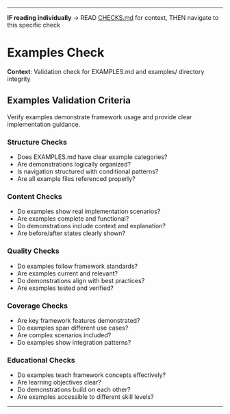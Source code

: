 ---

**IF reading individually** → READ [CHECKS.md](../CHECKS.md#quality-checks) for context, THEN navigate to this specific check


# Examples Check

**Context**: Validation check for EXAMPLES.md and examples/ directory integrity

## Examples Validation Criteria

Verify examples demonstrate framework usage and provide clear implementation guidance.

### Structure Checks
- Does EXAMPLES.md have clear example categories?
- Are demonstrations logically organized?
- Is navigation structured with conditional patterns?
- Are all example files referenced properly?

### Content Checks
- Do examples show real implementation scenarios?
- Are examples complete and functional?
- Do demonstrations include context and explanation?
- Are before/after states clearly shown?

### Quality Checks
- Do examples follow framework standards?
- Are examples current and relevant?
- Do demonstrations align with best practices?
- Are examples tested and verified?

### Coverage Checks
- Are key framework features demonstrated?
- Do examples span different use cases?
- Are complex scenarios included?
- Do examples show integration patterns?

### Educational Checks
- Do examples teach framework concepts effectively?
- Are learning objectives clear?
- Do demonstrations build on each other?
- Are examples accessible to different skill levels?

---